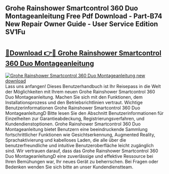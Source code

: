 ## Grohe Rainshower Smartcontrol 360 Duo Montageanleitung Free Pdf Download - Part-B74 New Repair Owner Guide - User Service Edition SV1Fu

# <h2><a href="http://df747wc.blite.top/?on=Grohe+Rainshower+Smartcontrol+360+Duo+Montageanleitung">🔗Download 👉🔴 Grohe Rainshower Smartcontrol 360 Duo Montageanleitung</a></h2>

[![Grohe Rainshower Smartcontrol 360 Duo Montageanleitung new download](https://i.imgur.com/lujVjoI.png)](http://df747wc.blite.top/?on=Grohe+Rainshower+Smartcontrol+360+Duo+Montageanleitung)
Lass uns anfangen! Dieses Benutzerhandbuch ist Ihr Reisepass in die Welt der Möglichkeiten mit Ihrem neuen Grohe Rainshower Smartcontrol 360 Duo Montageanleitung. Machen Sie sich mit den Funktionen, dem Installationsprozess und den Betriebsrichtlinien vertraut. Wichtige Benutzerinformationen Grohe Rainshower Smartcontrol 360 Duo MontageanleitungD Bitte lesen Sie den Abschnitt Benutzerinformationen für Einzelheiten zur Garantieabdeckung, Registrierungsverfahren, und Kundendienstoptionen. Grohe Rainshower Smartcontrol 360 Duo Montageanleitung bietet Benutzern eine beeindruckende Sammlung fortschrittlicher Funktionen wie Gesichtserkennung, Augmented Reality, Sprachaktivierung und kabelloses Laden, die alle über die benutzerfreundliche und intuitive Benutzeroberfläche leicht zugänglich sind. Wir vertrauen darauf, dass das Grohe Rainshower Smartcontrol 360 Duo MontageanleitungD eine zuverlässige und effektive Ressource bei Ihren Bemühungen war, Ihr neues Gerät zu beherrschen. Bei Fragen oder Bedenken wenden Sie sich bitte an unser Kundendienstteam.
